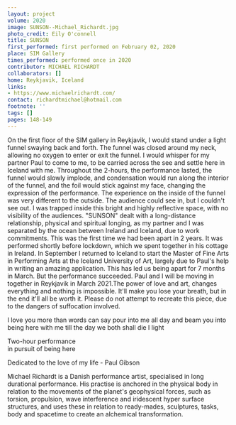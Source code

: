 ```yaml
---
layout: project
volume: 2020
image: SUNSON--Michael_Richardt.jpg
photo_credit: Eily O'connell
title: SUNSON
first_performed: first performed on February 02, 2020
place: SIM Gallery
times_performed: performed once in 2020
contributor: MICHAEL RICHARDT
collaborators: []
home: Reykjavik, Iceland
links:
- https://www.michaelrichardt.com/
contact: richardtmichael@hotmail.com
footnote: ''
tags: []
pages: 148-149
---
```




On the first floor of the SIM gallery in Reykjavik, I would stand under a light funnel swaying back and forth. The funnel was closed around my neck, allowing no oxygen to enter or exit the funnel. I would whisper for my partner Paul to come to me, to be carried across the see and settle here in Iceland with me. Throughout the 2-hours, the performance lasted, the funnel would slowly implode, and condensation would run along the interior of the funnel, and the foil would stick against my face, changing the expression of the performance. The experience on the inside of the funnel was very different to the outside. The audience could see in, but I couldn't see out. I was trapped inside this bright and highly reflective space, with no visibility of the audiences.
"SUNSON" dealt with a long-distance relationship, physical and spiritual longing, as my partner and I was separated by the ocean between Ireland and Iceland, due to work commitments. This was the first time we had been apart in 2 years. It was performed shortly before lockdown, which we spent together in his cottage in Ireland. In September I returned to Iceland to start the Master of Fine Arts in Performing Arts at the Iceland University of Art, largely due to Paul's help in writing an amazing application. This has led us being apart for 7 months in March. But the performance succeeded. Paul and I will be moving in together in Reykjavik in March 2021.The power of love and art, changes everything and nothing is impossible. It'll make you lose your breath, but in the end it'll all be worth it. Please do not attempt to recreate this piece, due to the dangers of suffocation involved.
 
I love you more than words can say 
pour into me all day and beam you 
into being here with me till the day 
we both shall die I light 

Two-hour performance  
in pursuit of being here 

Dedicated to the love of my life - Paul Gibson 

Michael Richardt is a Danish performance artist, specialised in long durational performance. His practise is anchored in the physical body in relation to the movements of the planet's geophysical forces, such as torsion, propulsion, wave interference and iridescent hyper surface structures, and uses these in relation to ready-mades, sculptures, tasks, body and spacetime to create an alchemical transformation.

